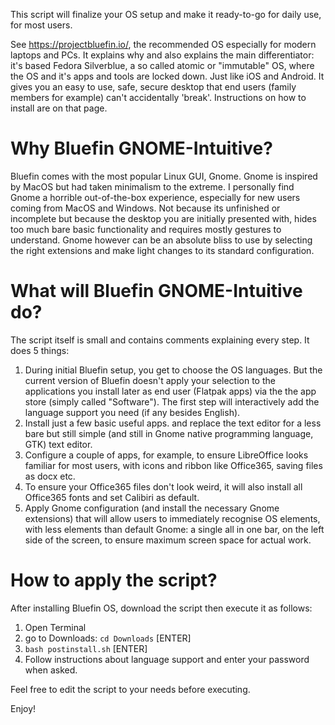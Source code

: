 This script will finalize your OS setup and make it ready-to-go for daily use, for most users.

See https://projectbluefin.io/, the recommended OS especially for modern laptops and PCs. It explains why and also explains the main differentiator: it's based Fedora Silverblue, a so called atomic or "immutable" OS, where the OS and it's apps and tools are locked down. Just like iOS and Android. It gives you an easy to use, safe, secure desktop that end users (family members for example) can't accidentally 'break'. 
Instructions on how to install are on that page.

# Why Bluefin GNOME-Intuitive?
Bluefin comes with the most popular Linux GUI, Gnome. Gnome is inspired by MacOS but had taken minimalism to the extreme. 
I personally find Gnome a horrible out-of-the-box experience, especially for new users coming from MacOS and Windows. Not because its unfinished or incomplete but because the desktop you are initially presented with, hides too much bare basic functionality and requires mostly gestures to understand.
Gnome however can be an absolute bliss to use by selecting the right extensions and make light changes to its standard configuration.

# What will Bluefin GNOME-Intuitive do?
The script itself is small and contains comments explaining every step. It does 5 things:
1. During initial Bluefin setup, you get to choose the OS languages. But the current version of Bluefin doesn't apply your selection to the applications you install later as end user (Flatpak apps) via the the app store (simply called "Software"). The first step will interactively add the language support you need (if any besides English).
2. Install just a few basic useful apps. and replace the text editor for a less bare but still simple (and still in Gnome native programming language, GTK) text editor.
3. Configure a couple of apps, for example, to ensure LibreOffice looks familiar for most users, with icons and ribbon like Office365, saving files as docx etc.
4. To ensure your Office365 files don't look weird, it will also install all Office365 fonts and set Calibiri as default.
5. Apply Gnome configuration (and install the necessary Gnome extensions) that will allow users to immediately recognise OS elements, with less elements than default Gnome: a single all in one bar, on the left side of the screen, to ensure maximum screen space for actual work. 
   
# How to apply the script?
After installing Bluefin OS, download the script then execute it as follows:

1. Open Terminal
2. go to Downloads: `cd Downloads` [ENTER]
3. `bash postinstall.sh` [ENTER]
4. Follow instructions about language support and enter your password when asked. 

Feel free to edit the script to your needs before executing.

Enjoy!
